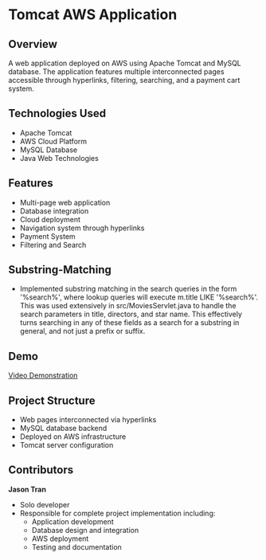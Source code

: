 # Tomcat AWS Application

## Overview
A web application deployed on AWS using Apache Tomcat and MySQL database. The application features multiple interconnected pages accessible through hyperlinks, filtering, searching, and a payment cart system.

## Technologies Used
- Apache Tomcat
- AWS Cloud Platform
- MySQL Database
- Java Web Technologies

## Features
- Multi-page web application
- Database integration
- Cloud deployment
- Navigation system through hyperlinks
- Payment System
- Filtering and Search

## Substring-Matching
- Implemented substring matching in the search queries in the form '%search%', where lookup queries will execute m.title LIKE '%search%'. This was used extensively in src/MoviesServlet.java to handle the search parameters in title, directors, and star name. This effectively turns searching in any of these fields as a search for a substring in general, and not just a prefix or suffix.

## Demo
[Video Demonstration](https://youtu.be/vrkEskx_dQk)

## Project Structure
- Web pages interconnected via hyperlinks
- MySQL database backend
- Deployed on AWS infrastructure
- Tomcat server configuration

## Contributors
**Jason Tran**
- Solo developer
- Responsible for complete project implementation including:
  - Application development
  - Database design and integration
  - AWS deployment
  - Testing and documentation
